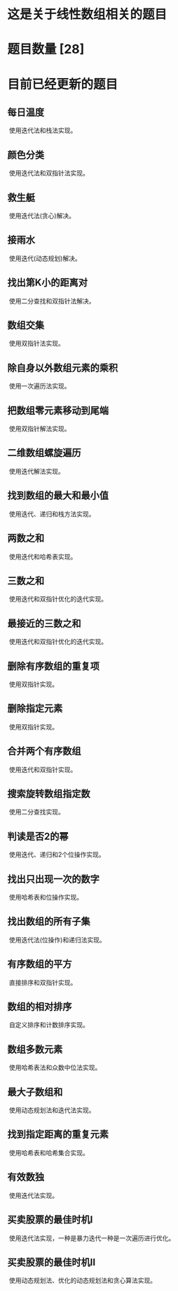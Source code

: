 # 这是关于线性数组相关的题目

# 题目数量 [28]

# 目前已经更新的题目

## 每日温度

​		使用迭代法和栈法实现。

## 颜色分类

​		使用迭代法和双指针法实现。

## 救生艇

​		使用迭代法(贪心)解决。

## 接雨水

​		使用迭代(动态规划)解决。

## 找出第K小的距离对

​		使用二分查找和双指针法解决。

## 数组交集

​		使用双指针法实现。

## 除自身以外数组元素的乘积

​		使用一次遍历法实现。

## 把数组零元素移动到尾端

​		使用双指针解法实现。

## 二维数组螺旋遍历

​		使用迭代解法实现。

## 找到数组的最大和最小值

​		使用迭代、递归和栈方法实现。

## 两数之和

​		使用迭代和哈希表实现。

## 三数之和

​		使用迭代和双指针优化的迭代实现。

## 最接近的三数之和

​		使用迭代和双指针优化的迭代实现。

## 删除有序数组的重复项

​		使用双指针实现。

## 删除指定元素

​		使用双指针实现。

## 合并两个有序数组

​		使用迭代和双指针实现。

## 搜索旋转数组指定数

​		使用二分查找实现。

## 判读是否2的幂

​		使用迭代、递归和2个位操作实现。

## 找出只出现一次的数字

​		使用哈希表和位操作实现。

## 找出数组的所有子集

​		使用迭代法(位操作)和递归法实现。

## 有序数组的平方

​		直接排序和双指针实现。

## 数组的相对排序

​		自定义排序和计数排序实现。

## 数组多数元素

​		使用哈希表法和众数中位法实现。

## 最大子数组和

​		使用动态规划法和迭代法实现。

## 找到指定距离的重复元素

​		使用哈希表和哈希集合实现。

## 有效数独

​		使用迭代法实现。

## 买卖股票的最佳时机I

​		使用迭代法实现，一种是暴力迭代一种是一次遍历进行优化。

## 买卖股票的最佳时机II

​		使用动态规划法、优化的动态规划法和贪心算法实现。